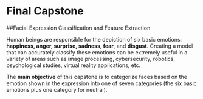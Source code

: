 # Final Capstone
##Facial Expression Classification and Feature Extraction 

Human beings are responsible for the depiction of six basic emotions: **happiness, anger, surprise, sadness, fear**, and **disgust**. Creating a model that can accurately classify these emotions can be extremely useful in a variety of areas such as image processing, cybersecurity, robotics, psychological studies, virtual reality applications, etc. 

The **main objective** of this capstone is to categorize faces based on the emotion shown in the expression into one of seven categories (the six basic emotions plus one category for neutral).
